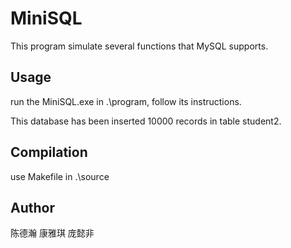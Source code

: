 # MiniSQL

This program simulate several functions that MySQL supports.

## Usage

run the MiniSQL.exe in .\program, follow its instructions.

This database has been inserted 10000 records in table student2.

## Compilation

use Makefile in .\source

## Author

陈德瀚 康雅琪 庞懿非

